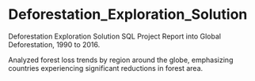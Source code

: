 # Deforestation_Exploration_Solution
Deforestation Exploration Solution SQL Project
Report  into Global Deforestation, 1990 to 2016.

Analyzed forest loss trends by region around the globe, emphasizing countries experiencing significant reductions in forest area.

